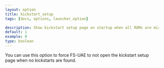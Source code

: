```yaml
---
layout: option
title: kickstart_setup
tags: [docs, options, launcher_option]

description: Show kickstart setup page on startup when all ROMs are missing
default: 1
example: 0
type: boolean
---
```


You can use this option to force FS-UAE to not open the kickstart setup
page when no kickstarts are found.
